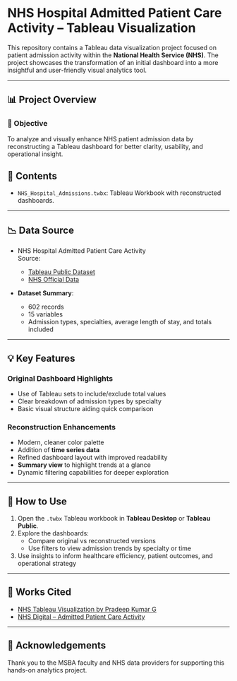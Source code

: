  # NHS Hospital Admitted Patient Care Activity – Tableau Visualization

This repository contains a Tableau data visualization project focused on patient admission activity within the **National Health Service (NHS)**. The project showcases the transformation of an initial dashboard into a more insightful and user-friendly visual analytics tool.

---

## 📊 Project Overview

### 🔎 Objective

To analyze and visually enhance NHS patient admission data by reconstructing a Tableau dashboard for better clarity, usability, and operational insight.



## 📁 Contents

- `NHS_Hospital_Admissions.twbx`: Tableau Workbook with reconstructed dashboards.


---

## 📉 Data Source

- NHS Hospital Admitted Patient Care Activity  
  Source:  
  - [Tableau Public Dataset](https://public.tableau.com/app/profile/pradeepkumar.g/viz/NHSHospitalAdmittedPatientCareActivity/viz)  
  - [NHS Official Data](https://digital.nhs.uk/data-and-information/publications/statistical/hospital-admitted-patient-care-activity)

- **Dataset Summary**:
  - 602 records
  - 15 variables
  - Admission types, specialties, average length of stay, and totals included

---

## 💡 Key Features

### Original Dashboard Highlights

- Use of Tableau sets to include/exclude total values
- Clear breakdown of admission types by specialty
- Basic visual structure aiding quick comparison

### Reconstruction Enhancements

- Modern, cleaner color palette
- Addition of **time series data**
- Refined dashboard layout with improved readability
- **Summary view** to highlight trends at a glance
- Dynamic filtering capabilities for deeper exploration

---

## 🚀 How to Use

1. Open the `.twbx` Tableau workbook in **Tableau Desktop** or **Tableau Public**.
2. Explore the dashboards:
   - Compare original vs reconstructed versions
   - Use filters to view admission trends by specialty or time
3. Use insights to inform healthcare efficiency, patient outcomes, and operational strategy

---

## 📝 Works Cited

- [NHS Tableau Visualization by Pradeep Kumar G](https://public.tableau.com/app/profile/pradeepkumar.g/viz/NHSHospitalAdmittedPatientCareActivity/viz)
- [NHS Digital – Admitted Patient Care Activity](https://digital.nhs.uk/data-and-information/publications/statistical/hospital-admitted-patient-care-activity)

---

## 🙌 Acknowledgements

Thank you to the MSBA faculty and NHS data providers for supporting this hands-on analytics project.


